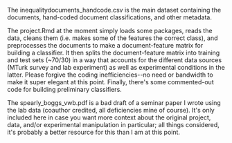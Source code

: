 The inequalitydocuments_handcode.csv is the main dataset containing the documents, hand-coded document classifications, and other metadata.

The project.Rmd at the moment simply loads some packages, reads the data, cleans them (i.e. makes some of the features the correct class), and preprocesses the documents to make a document-feature matrix for building a classifier. It then splits the document-feature matrix into training and test sets (~70/30) in a way that accounts for the different data sources (MTurk survey and lab experiment) as well as experimental conditions in the latter. Please forgive the coding inefficiencies--no need or bandwidth to make it super elegant at this point. Finally, there's some commented-out code for building preliminary classifiers.

The spearly_boggs_vwb.pdf is a bad draft of a seminar paper I wrote using the lab data (coauthor credited, all deficiencies mine of course). It's only included here in case you want more context about the original project, data, and/or experimental manipulation in particular; all things considered, it's probably a better resource for this than I am at this point.
